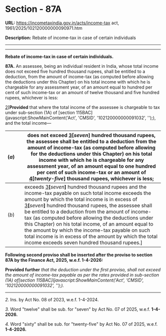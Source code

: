 # Section - 87A

**URL:** https://incometaxindia.gov.in/acts/income-tax act, 1961/2025/102120000000090971.htm

**Description:** Rebate of income-tax in case of certain individuals

---

****

**Rebate of income-tax in case of certain individuals.**

**87A.** An assessee, being an individual resident in India, whose total income does not exceed five hundred thousand rupees, shall be entitled to a deduction, from the amount of income-tax (as computed before allowing the deductions under this Chapter) on his total income with which he is chargeable for any assessment year, of an amount equal to hundred per cent of such income-tax or an amount of twelve thousand and five hundred rupees, whichever is less:

[2](javascript:ShowFootnote\('fn2'\);)[**Provided** that where the total income of the assessee is chargeable to tax under sub-section (1A) of [section 115BAC](javascript:ShowMainContent\('Act', 'CMSID', '102120000000091032', ''\);), and the total income—

(_a_)|  |  does not exceed [3](javascript:ShowFootnote\('fn3'\);)**[**_seven_**]** hundred thousand rupees, the assessee shall be entitled to a deduction from the amount of income-tax (as computed before allowing for the deductions under this Chapter) on his total income with which he is chargeable for any assessment year, of an amount equal to one hundred per cent of such income-tax or an amount of [4](javascript:ShowFootnote\('fn4'\);)**[**_twenty-five_**]** thousand rupees, whichever is less;  
---|---|---  
(_b_)|  |  exceeds [3](javascript:ShowFootnote\('fn3'\);)**[**_seven_**]** hundred thousand rupees and the income-tax payable on such total income exceeds the amount by which the total income is in excess of [3](javascript:ShowFootnote\('fn3'\);)**[**_seven_**]** hundred thousand rupees, the assessee shall be entitled to a deduction from the amount of income-tax (as computed before allowing the deductions under this Chapter) on his total income, of an amount equal to the amount by which the income-tax payable on such total income is in excess of the amount by which the total income exceeds seven hundred thousand rupees.]  
  
**Following second proviso shall be inserted after the proviso to section 87A by the Finance Act, 2025, w.e.f. 1-4-2026:**

**Provided further** _that the deduction under the first proviso, shall not exceed the amount of income-tax payable as per the rates provided in sub-section (1A) of[section 115BAC](javascript:ShowMainContent\('Act', 'CMSID', '102120000000091032', ''\);)._

* * *

_2._ Ins. by Act No. 08 of 2023, w.e.f. 1-4-2024.

_3._ Word "twelve" shall be sub. for "seven" by Act No. 07 of 2025, w.e.f. **1-4-2026.**

_4._ Word "sixty" shall be sub. for "twenty-five" by Act No. 07 of 2025, w.e.f. **1-4-2026.**
